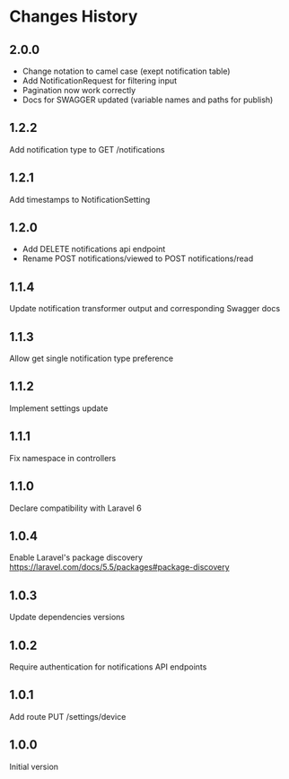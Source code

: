 # Changes History
2.0.0
-----
- Change notation to camel case (exept notification table) 
- Add NotificationRequest for filtering input
- Pagination now work correctly
- Docs for SWAGGER updated (variable names and paths for publish)

1.2.2
-----
Add notification type to GET /notifications

1.2.1
-----
Add timestamps to NotificationSetting

1.2.0
-----
- Add DELETE notifications api endpoint
- Rename POST notifications/viewed to POST notifications/read

1.1.4
-----
Update notification transformer output and corresponding Swagger docs

1.1.3
-----
Allow get single notification type preference

1.1.2
-----
Implement settings update

1.1.1
-----
Fix namespace in controllers

1.1.0
-----
Declare compatibility with Laravel 6

1.0.4
-----
Enable Laravel's package discovery https://laravel.com/docs/5.5/packages#package-discovery

1.0.3
-----
Update dependencies versions

1.0.2
-----
Require authentication for notifications API endpoints

1.0.1
-----
Add route PUT /settings/device

1.0.0
-----
Initial version
